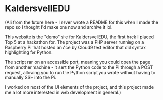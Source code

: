 # KaldersvellEDU

(Ali from the future here - I never wrote a README for this when I made the repo so I thought I'd make one now and archive it lol.

This website is the "demo" site for KaldersvellEDU, the first hack I placed Top 5 at a hackathon for. The project was a PHP server running on a Raspberry Pi that hosted an Ace by Cloud9 text editor that did syntax highlighting for Python. 

The script ran on an accessible port, meaning you could open the page from another machine - it sent the Python code to the Pi through a POST request, allowing you to run the Python script you wrote without having to manually SSH into the Pi.

I worked on most of the UI elements of the project, and this project made me a lot more interested in web development in general.)
